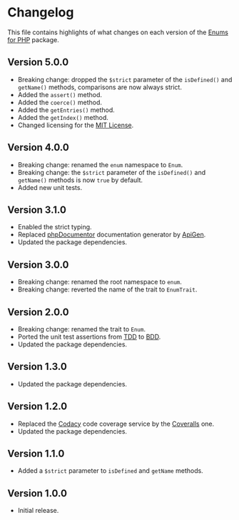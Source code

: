 # Changelog
This file contains highlights of what changes on each version of the [Enums for PHP](https://github.com/cedx/enum.php) package.

## Version 5.0.0
- Breaking change: dropped the `$strict` parameter of the `isDefined()` and `getName()` methods, comparisons are now always strict.
- Added the `assert()` method.
- Added the `coerce()` method.
- Added the `getEntries()` method.
- Added the `getIndex()` method.
- Changed licensing for the [MIT License](https://opensource.org/licenses/MIT).

## Version 4.0.0
- Breaking change: renamed the `enum` namespace to `Enum`.
- Breaking change: the `$strict` parameter of the `isDefined()` and `getName()` methods is now `true` by default.
- Added new unit tests.

## Version 3.1.0
- Enabled the strict typing.
- Replaced [phpDocumentor](https://www.phpdoc.org) documentation generator by [ApiGen](https://github.com/ApiGen/ApiGen).
- Updated the package dependencies.

## Version 3.0.0
- Breaking change: renamed the root namespace to `enum`.
- Breaking change: reverted the name of the trait to `EnumTrait`.

## Version 2.0.0
- Breaking change: renamed the trait to `Enum`.
- Ported the unit test assertions from [TDD](https://en.wikipedia.org/wiki/Test-driven_development) to [BDD](https://en.wikipedia.org/wiki/Behavior-driven_development).
- Updated the package dependencies.

## Version 1.3.0
- Updated the package dependencies.

## Version 1.2.0
- Replaced the [Codacy](https://www.codacy.com) code coverage service by the [Coveralls](https://coveralls.io) one.
- Updated the package dependencies.

## Version 1.1.0
- Added a `$strict` parameter to `isDefined` and `getName` methods. 

## Version 1.0.0
- Initial release.
